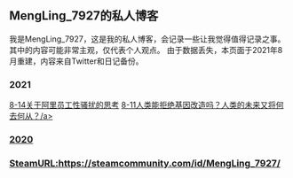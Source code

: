 ## MengLing_7927的私人博客

我是MengLing_7927，这是我的私人博客，会记录一些让我觉得值得记录之事。其中的内容可能非常主观，仅代表个人观点。
由于数据丢失，本页面于2021年8月重建，内容来自Twitter和日记备份。

### 2021

<a href="/2021/8-14">8-14关于阿里员工性骚扰的思考</a>
<a href="/2021/8-11">8-11人类能拒绝基因改造吗？人类的未来又将何去何从？/a>
### 2020

### SteamURL:https://steamcommunity.com/id/MengLing_7927/
